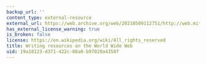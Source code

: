 ```yaml
---
backup_url: ''
content_type: external-resource
external_url: https://web.archive.org/web/20210509112751/http://web.mit.edu/uaa/www/writing/links/
has_external_license_warning: true
is_broken: false
license: https://en.wikipedia.org/wiki/All_rights_reserved
title: Writing resources on the World Wide Web
uid: 19a18123-d371-422c-88a0-b97020a4358f
---
```

